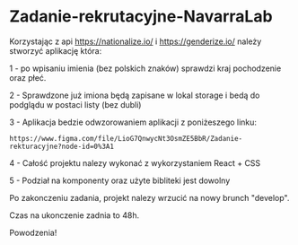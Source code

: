 # Zadanie-rekrutacyjne-NavarraLab



Korzystając z api https://nationalize.io/ i https://genderize.io/ należy stworzyć aplikację która: 

1 - po wpisaniu imienia (bez polskich znaków) sprawdzi kraj pochodzenie oraz płeć.

2 - Sprawdzone już imiona będą zapisane w lokal storage i bedą do podglądu w postaci listy (bez dubli)

3 - Aplikacja bedzie odwzorowaniem aplikacji z poniżeszego linku:

    https://www.figma.com/file/LioG7QnwycNt3OsmZE5BbR/Zadanie-rekturacyjne?node-id=0%3A1
4 - Całość projektu nalezy wykonać z wykorzystaniem React + CSS

5 - Podział na komponenty oraz użyte bibliteki jest dowolny

Po zakonczeniu zadania, projekt nalezy wrzucić na nowy brunch "develop".

Czas na ukonczenie zadnia to 48h.

Powodzenia!
